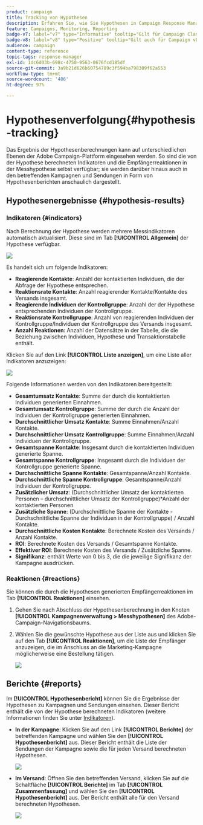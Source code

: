 ```yaml
---
product: campaign
title: Tracking von Hypothesen
description: Erfahren Sie, wie Sie Hypothesen in Campaign Response Manager verfolgen.
feature: Campaigns, Monitoring, Reporting
badge-v7: label="v7" type="Informative" tooltip="Gilt für Campaign Classic v7"
badge-v8: label="v8" type="Positive" tooltip="Gilt auch für Campaign v8"
audience: campaign
content-type: reference
topic-tags: response-manager
exl-id: 1dc6d03b-698c-4750-9563-0676fcd185df
source-git-commit: 3a9b21d626b60754789c3f594ba798309f62a553
workflow-type: tm+mt
source-wordcount: '486'
ht-degree: 97%

---
```


# Hypothesenverfolgung{#hypothesis-tracking}



Das Ergebnis der Hypothesenberechnungen kann auf unterschiedlichen Ebenen der Adobe Campaign-Plattform eingesehen werden. So sind die von der Hypothese berechneten Indikatoren und die Empfängerreaktionen in der Messhypothese selbst verfügbar; sie werden darüber hinaus auch in den betreffenden Kampagnen und Sendungen in Form von Hypothesenberichten anschaulich dargestellt.

## Hypothesenergebnisse {#hypothesis-results}

### Indikatoren {#indicators}

Nach Berechnung der Hypothese werden mehrere Messindikatoren automatisch aktualisiert. Diese sind im Tab **[!UICONTROL Allgemein]** der Hypothese verfügbar.

![](assets/response_hypothesis_delivery_example_010.png)

Es handelt sich um folgende Indikatoren:

* **Reagierende Kontakte**: Anzahl der kontaktierten Individuen, die der Abfrage der Hypothese entsprechen.
* **Reaktionsrate Kontakte**: Anzahl reagierender Kontakte/Kontakte des Versands insgesamt.
* **Reagierende Individuen der Kontrollgruppe**: Anzahl der der Hypothese entsprechenden Individuen der Kontrollgruppe.
* **Reaktionsrate Kontrollgruppe**: Anzahl von reagierenden Individuen der Kontrollgruppe/Individuen der Kontrollgruppe des Versands insgesamt.
* **Anzahl Reaktionen**: Anzahl der Datensätze in der Tabelle, die die Beziehung zwischen Individuen, Hypothese und Transaktionstabelle enthält.

Klicken Sie auf den Link **[!UICONTROL Liste anzeigen]**, um eine Liste aller Indikatoren anzuzeigen:

![](assets/response_hypothesis_indicators_002.png)

Folgende Informationen werden von den Indikatoren bereitgestellt:

* **Gesamtumsatz Kontakte**: Summe der durch die kontaktierten Individuen generierten Einnahmen.
* **Gesamtumsatz Kontrollgruppe**: Summe der durch die Anzahl der Individuen der Kontrollgruppe generierten Einnahmen.
* **Durchschnittlicher Umsatz Kontakte**: Summe Einnahmen/Anzahl Kontakte.
* **Durchschnittlicher Umsatz Kontrollgruppe**: Summe Einnahmen/Anzahl Individuen der Kontrollgruppe.
* **Gesamtspanne Kontakte**: Insgesamt durch die kontaktierten Individuen generierte Spanne.
* **Gesamtspanne Kontrollgruppe**: Insgesamt durch die Individuen der Kontrollgruppe generierte Spanne.
* **Durchschnittliche Spanne Kontakte**: Gesamtspanne/Anzahl Kontakte.
* **Durchschnittliche Spanne Kontrollgruppe**: Gesamtspanne/Anzahl Individuen der Kontrollgruppe.
* **Zusätzlicher Umsatz**: (Durchschnittlicher Umsatz der kontaktierten Personen – durchschnittlicher Umsatz der Kontrollgruppe)&#42;Anzahl der kontaktierten Personen
* **Zusätzliche Spanne**: (Durchschnittliche Spanne der Kontakte - Durchschnittliche Spanne der Individuen in der Kontrollgruppe) / Anzahl Kontakte.
* **Durchschnittliche Kosten Kontakte**: Berechnete Kosten des Versands / Anzahl Kontakte.
* **ROI**: Berechnete Kosten des Versands / Gesamtspanne Kontakte.
* **Effektiver ROI**: Berechnete Kosten des Versands / Zusätzliche Spanne.
* **Signifikanz**: enthält Werte von 0 bis 3, die die jeweilige Signifikanz der Kampagne ausdrücken.

### Reaktionen {#reactions}

Sie können die durch die Hypothesen generierten Empfängerreaktionen im Tab **[!UICONTROL Reaktionen]** einsehen.

1. Gehen Sie nach Abschluss der Hypothesenberechnung in den Knoten **[!UICONTROL Kampagnenverwaltung > Messhypothesen]** des Adobe-Campaign-Navigationsbaums.
1. Wählen Sie die gewünschte Hypothese aus der Liste aus und klicken Sie auf den Tab **[!UICONTROL Reaktionen]**, um die Liste der Empfänger anzuzeigen, die im Anschluss an die Marketing-Kampagne möglicherweise eine Bestellung tätigen.

   ![](assets/response_hypothesis_reactions_001.png)

## Berichte {#reports}

Im **[!UICONTROL Hypothesenbericht]** können Sie die Ergebnisse der Hypothesen zu Kampagnen und Sendungen einsehen. Dieser Bericht enthält die von der Hypothese berechneten Indikatoren (weitere Informationen finden Sie unter [Indikatoren](#indicators)).

* **In der Kampagne**: Klicken Sie auf den Link **[!UICONTROL Berichte]** der betreffenden Kampagne und wählen Sie den **[!UICONTROL Hypothesenbericht]** aus. Dieser Bericht enthält die Liste der Sendungen der Kampagne sowie die für jeden Versand berechneten Hypothesen.

  ![](assets/response_hypothesis_campaign_report_001.png)

* **Im Versand**: Öffnen Sie den betreffenden Versand, klicken Sie auf die Schaltfläche **[!UICONTROL Berichte]** im Tab **[!UICONTROL Zusammenfassung]** und wählen Sie den **[!UICONTROL Hypothesenbericht]** aus. Der Bericht enthält alle für den Versand berechneten Hypothesen.

  ![](assets/response_hypothesis_delivery_report_001.png)
